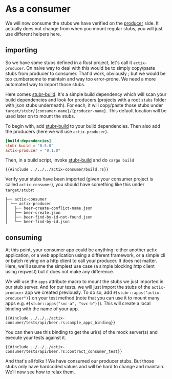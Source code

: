 # As a consumer

We will now consume the stubs we have verified on the [producer](producer.md) side. It actually does not change from 
when you mount regular stubs, you will just use different helpers here.

## importing

So we have some stubs defined in a Rust project, let's call it `actix-producer`. On naive way to deal with this would 
be to simply copy/paste stubs from producer to consumer. That'd work, obviously ; but we would be too cumbersome to
maintain and way too error-prone. We need a more automated way to import those stubs.  

Here comes [stubr-build](https://crates.io/crates/stubr-build). It's a simple build dependency which will scan your
build dependencies and look for producers (projects with a root `stubs` folder with json stubs underneath). For each, it
will copy/paste those stubs under `target/stubr/{consumer-name}/{producer-name}`. This default location will be used 
later on to mount the stubs.  

To begin with, add [stubr-build](https://crates.io/crates/stubr-build) to your build dependencies. Then also add the
producers (here we will use `actix-producer`).

```toml
[build-dependencies]
stubr-build = "0.5.0"
actix-producer = "0.1.0"
```

Then, in a build script, invoke [stubr-build](https://crates.io/crates/stubr-build) and do `cargo build`

```rust,ignore,noplayground,edition2021
{{#include ../../../actix-consumer/build.rs}}
```

Verify your stubs have been imported (given your consumer project is called `actix-consumer`), you should have 
something like this under `target/stubr`:

```text
├── actix-consumer
│ └── actix-producer
│   ├── beer-create-conflict-name.json
│   ├── beer-create.json
│   ├── beer-find-by-id-not-found.json
│   └── beer-find-by-id.json
```

## consuming

At this point, your consumer app could be anything: either another actix application, or a web application using a
different framework, or a simple cli or batch relying on a http client to call your producer. It does not matter. Here,
we'll assume the simplest use case (a simple blocking http client using reqwest) but it does not make any difference.  

We will use the `apps` attribute macro to mount the stubs we just imported in our stub server. And for our tests. we
will just import the stubs of the `actix-producer` app we created previously. To do so, add 
`#[stubr::apps("actix-producer")]` on your test method (note that you can use it to mount many apps e.g. 
`#[stubr::apps("svc-a", "svc-b")]`). This will create a local binding with the name of your app.

```rust,ignore,noplayground,edition2021
{{#include ../../../actix-consumer/tests/api/beer.rs:sample_apps_binding}}
```

You can then use this binding to get the uri(s) of the mock server(s) and execute your tests against it.

```rust,ignore,noplayground,edition2021
{{#include ../../../actix-consumer/tests/api/beer.rs:contract_consumer_test}}
```

And that's all folks ! We have consumed our producer stubs. But those stubs only have hardcoded values and will be hard 
to change and maintain. We'll now see how to relax them.
